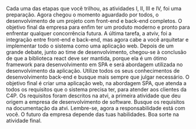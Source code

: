 Cada uma das etapas que você trilhou, as atividades I, II, III e IV, foi uma preparação. Agora chegou o 
momento aguardado por todos, o desenvolvimento de um projeto com front-end e back-end completos. O 
objetivo final da empresa para enfim ter um produto moderno e pronto para enfrentar qualquer concorrência 
futura.
A última tarefa, a atviv, foi a integração entre front-end e back-end, mas agora cabe a você arquitetar e 
implementar todo o sistema como uma aplicação web.
Depois de um grande debate, junto ao time de desenvolvimento, chegou-se à conclusão de que a biblioteca 
react deve ser mantida, porque ela é um ótimo framework para desenvolvimento em SPA e será abordagem 
utilizada no desenvolvimento da aplicação. Utilize todos os seus conhecimentos de desenvolvimento back-end 
e busque mais sempre que julgar necessário.
O objetivo final é criar uma aplicação web, na abordagem SPA, que atenda a todos os requisitos que o sistema 
precisa ter, para atender aos clientes da C4P. Os requisitos foram descritos na atvi, a primeira atividade que 
deu origem a empresa de desenvolvimento de software. Busque os requisitos na documentação da atvi.
Lembre-se, agora a responsabilidade está com você. O futuro da empresa depende das tuas habilidades. Boa 
sorte na atividade final.